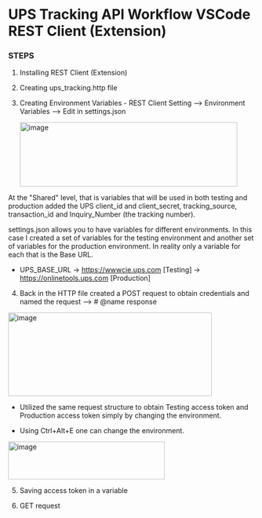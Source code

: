  # UPS Tracking API Workflow VSCode REST Client (Extension)

### STEPS 

1. Installing REST Client (Extension)
2. Creating ups_tracking.http file
3. Creating Environment Variables - REST Client Setting --> Environment Variables --> Edit in settings.json
   
   <img width="443" height="131" alt="image" src="https://github.com/user-attachments/assets/ece9e9f1-09b8-4360-853e-22ac33c04c0e" />

At the "Shared" level, that is variables that will be used in both testing and production added the UPS client_id and client_secret, tracking_source, transaction_id
and Inquiry_Number (the tracking number). 

settings.json allows you to have variables for different environments. In this case I created a set of variables for the testing environment and another set of variables for 
the production environment. In reality only a variable for each that is the Base URL.
* UPS_BASE_URL -> https://wwwcie.ups.com [Testing] ->  https://onlinetools.ups.com [Production]


4. Back in the HTTP file created a POST request to obtain credentials and named the request --> # @name response
   
<img width="415" height="170" alt="image" src="https://github.com/user-attachments/assets/de9a1dd4-af49-46d5-8305-1326d341c6b7" />


 * Utilized the same request structure to obtain Testing access token and Production access token simply by changing the environment.
 
 * Using Ctrl+Alt+E one can change the environment.
  <img width="319" height="77" alt="image" src="https://github.com/user-attachments/assets/77418b46-bd63-4bb6-9eaa-a12d8724965b" />
  
5. Saving access token in a variable



6. GET request
